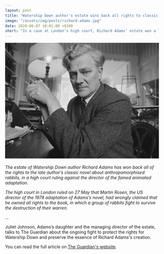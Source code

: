 ```yaml
---
layout: post
title: "Watership Down author's estate wins back all rights to classic novel"
image: "/assets/img/posts/richard-adams.jpg"
date: 2020-06-07 10:01:00 +0100
short: "In a case at London’s high court, Richard Adams’ estate won a longstanding claim against Martin Rosen, director of the 1978 animation"
---
```


![Richard Adams](/assets/img/posts/richard-adams.jpg)
   
_The estate of Watership Down author Richard Adams has won back all of the rights to the late author’s classic novel about anthropomorphised rabbits, in a high court ruling against the director of the famed animated adaptation._

_The high court in London ruled on 27 May that Martin Rosen, the US director of the 1978 adaptation of Adams’s novel, had wrongly claimed that he owned all rights to the book, in which a group of rabbits fight to survive the destruction of their warren._

_..._

Juliet Johnson, Adams’s daughter and the managing director of the estate, talks to The Guardian about the ongoing fight to protect the rights for Watership Down and preserve the essence of Richard Adams's creation.

You can read the full article on [The Guardian's website](https://www.theguardian.com/books/2020/jun/01/watership-down-author-richard-adams-wins-back-rights-to-classic-novel).